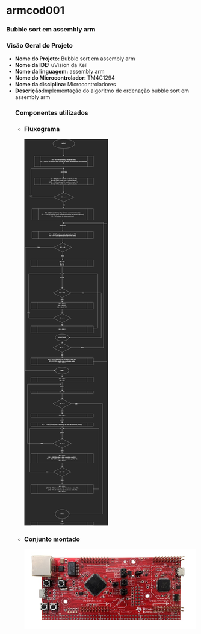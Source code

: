 # armcod001

<!DOCTYPE html>
<html>
<head>
  <meta charset="UTF-8">
 
</head>
<body>
  <h3>Bubble sort em assembly arm </h3>
  <h3>Visão Geral do Projeto</h3>
  <ul>
    <li><strong>Nome do Projeto:</strong> Bubble sort em assembly arm</li>
    <li><strong>Nome da IDE:</strong> uVision da Keil</li>
    <li><strong>Nome da linguagem:</strong> assembly arm</li>
    <li><strong>Nome do Microcontrolador:</strong> TM4C1294</li>
    <li><strong>Nome da disciplina:</strong> Microcontroladores</li>
    <li><strong>Descrição:</strong>Implementação do algoritmo de ordenação bubble sort em assembly arm </li
  </ul>
  
  <h3>Componentes utilizados</h3>
    <ul>
      <li>  <h3>Fluxograma</h3>
        <img src="fluxograma.png" alt="lógica do código">
      </li>
    <li>  
      <h3>Conjunto montado</h3>
       <img src="tiva.PNG" alt="Microcontrolador utilizado">
      </li>
    </ul>
 
  
</body>
</html>
